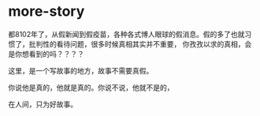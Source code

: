 # more-story


   都8102年了，从假新闻到假疫苗，各种各式博人眼球的假消息。假的多了也就习惯了，批判性的看待问题，很多时候真相其实并不重要，
   你孜孜以求的真相，会是你想看到的吗？？？？
   
   这里，是一个写故事的地方，故事不需要真假。
   
   你说他是真的，他就是真的。你说不说，他就不是的，
   
   在人间，只为好故事。
